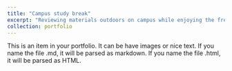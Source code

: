 ```yaml
---
title: "Campus study break"
excerpt: "Reviewing materials outdoors on campus while enjoying the fresh air.<br/><img src='/images/portfolio3.png'>"
collection: portfolio
---
```


This is an item in your portfolio. It can be have images or nice text. If you name the file .md, it will be parsed as markdown. If you name the file .html, it will be parsed as HTML. 
